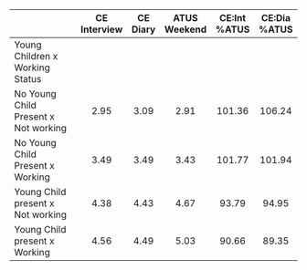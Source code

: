 
|                      | CE<br>Interview |  CE<br>Diary | ATUS<br>Weekend | CE:Int<br>%ATUS | CE:Dia<br>%ATUS |
| -------------------- | :----------: | :----------: | :----------: | :----------: | :----------: |
| Young Children x Working Status |              |              |              |              |              |
| No Young Child Present x Not working |         2.95 |         3.09 |         2.91 |       101.36 |       106.24 |
| No Young Child Present x Working |         3.49 |         3.49 |         3.43 |       101.77 |       101.94 |
| Young Child present x Not working |         4.38 |         4.43 |         4.67 |        93.79 |        94.95 |
| Young Child present x Working |         4.56 |         4.49 |         5.03 |        90.66 |        89.35 |

